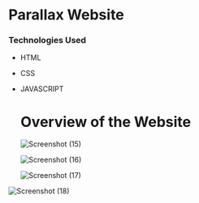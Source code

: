 # Parallax Website
### Technologies Used
- HTML
- CSS
- JAVASCRIPT

  # Overview of the Website


  ![Screenshot (15)](https://github.com/HoneySri153/parallax/assets/138616879/7039c610-bf9b-4823-9c2b-4efa74422e8f)

  
  ![Screenshot (16)](https://github.com/HoneySri153/parallax/assets/138616879/857b28f7-f7df-4706-8143-31aa7333613f)

  
  ![Screenshot (17)](https://github.com/HoneySri153/parallax/assets/138616879/a59b9829-bb1c-4464-997e-4d7a507dc7eb)
  

![Screenshot (18)](https://github.com/HoneySri153/parallax/assets/138616879/a1bb5b5a-4436-4fa4-8ccc-f23131e71ec0)

  
